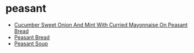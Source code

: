 # peasant

 * [Cucumber Sweet Onion And Mint With Curried Mayonnaise On Peasant Bread](index/c/cucumber-sweet-onion-and-mint-with-curried-mayonnaise-on-peasant-bread-10476.json)
 * [Peasant Bread](index/p/peasant-bread.json)
 * [Peasant Soup](index/p/peasant-soup.json)
